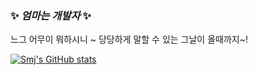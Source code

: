 ### ✨ _엄마는 개발자_ ✨
느그 어무이 뭐하시니 ~
당당하게 말할 수 있는 그날이 올때까지~!

[![Smj's GitHub stats](https://github-readme-stats.vercel.app/api?username=paypulse)](https://github.com/paypuse/github-readme-stats)


<!--
**paypulse/paypulse** is a ✨ _special_ ✨ repository because its `README.md` (this file) appears on your GitHub profile.

Here are some ideas to get you started:

- 🔭 I’m currently working on ...
- 🌱 I’m currently learning ...
- 👯 I’m looking to collaborate on ...
- 🤔 I’m looking for help with ...
- 💬 Ask me about ...
- 📫 How to reach me: ...
- 😄 Pronouns: ...
- ⚡ Fun fact: ...
-->

